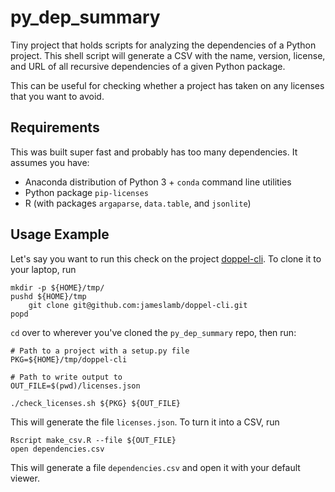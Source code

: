 # py_dep_summary

Tiny project that holds scripts for analyzing the dependencies of a Python project. This shell script will generate a CSV with the name, version, license, and URL of all recursive dependencies of a given Python package.

This can be useful for checking whether a project has taken on any licenses that you want to avoid.

## Requirements

This was built super fast and probably has too many dependencies. It assumes you have:

* Anaconda distribution of Python 3 + `conda` command line utilities
* Python package `pip-licenses`
* R (with packages `argaparse`, `data.table`, and `jsonlite`)

## Usage Example

Let's say you want to run this check on the project [doppel-cli](https://github.com/jameslamb/doppel-cli). To clone it to your laptop, run

```
mkdir -p ${HOME}/tmp/
pushd ${HOME}/tmp
    git clone git@github.com:jameslamb/doppel-cli.git
popd
```

`cd` over to wherever you've cloned the `py_dep_summary` repo, then run:

```
# Path to a project with a setup.py file
PKG=${HOME}/tmp/doppel-cli

# Path to write output to
OUT_FILE=$(pwd)/licenses.json

./check_licenses.sh ${PKG} ${OUT_FILE}
```

This will generate the file `licenses.json`. To turn it into a CSV, run

```
Rscript make_csv.R --file ${OUT_FILE}
open dependencies.csv
```

This will generate a file `dependencies.csv` and open it with your default viewer.
